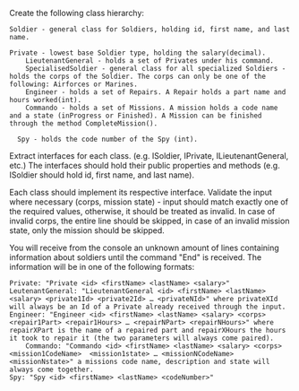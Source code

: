 Create the following class hierarchy:

	Soldier - general class for Soldiers, holding id, first name, and last name.
  
  	Private - lowest base Soldier type, holding the salary(decimal). 
    	LieutenantGeneral - holds a set of Privates under his command.
    	SpecialisedSoldier - general class for all specialized Soldiers - holds the corps of the Soldier. The corps can only be one of the following: Airforces or Marines.
      	Engineer - holds a set of Repairs. A Repair holds a part name and hours worked(int).
        Commando - holds a set of Missions. A mission holds a code name and a state (inProgress or Finished). A Mission can be finished through the method CompleteMission().
        
	  Spy - holds the code number of the Spy (int).

Extract interfaces for each class. (e.g. ISoldier, IPrivate, ILieutenantGeneral, etc.) The interfaces should hold their public properties and methods (e.g. ISoldier should hold id, first name, and last name).

Each class should implement its respective interface. Validate the input where necessary (corps, mission state) - input should match exactly one of the required values, otherwise, it should be treated as invalid. In case of invalid corps, the entire line should be skipped, in case of an invalid mission state, only the mission should be skipped. 

You will receive from the console an unknown amount of lines containing information about soldiers until the command "End" is received. The information will be in one of the following formats:

	Private: "Private <id> <firstName> <lastName> <salary>"
	LeutenantGeneral: "LieutenantGeneral <id> <firstName> <lastName> <salary> <private1Id> <private2Id> … <privateNId>" where privateXId will always be an Id of a Private already received through the input.
	Engineer: "Engineer <id> <firstName> <lastName> <salary> <corps> <repair1Part> <repair1Hours> … <repairNPart> <repairNHours>" where repairXPart is the name of a repaired part and repairXHours the hours it took to repair it (the two parameters will always come paired). 
		Commando: "Commando <id> <firstName> <lastName> <salary> <corps> <mission1CodeName>  <mission1state> … <missionNCodeName> <missionNstate>" a missions code name, description and state will always come together.
	Spy: "Spy <id> <firstName> <lastName> <codeNumber>"
